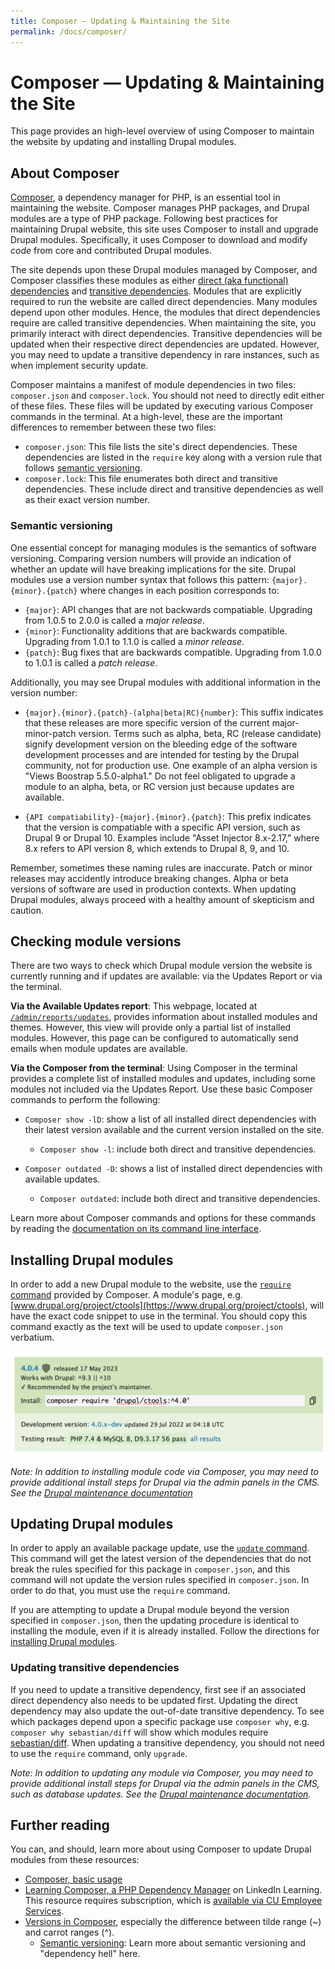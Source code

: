 ```yaml
---
title: Composer — Updating & Maintaining the Site
permalink: /docs/composer/
---
```


# Composer — Updating & Maintaining the Site

This page provides an high-level overview of using Composer to maintain the website by updating and installing Drupal modules.

## About Composer

[Composer](https://getcomposer.org), a dependency manager for PHP, is an essential tool in maintaining the website. Composer manages PHP packages, and Drupal modules are a type of PHP package. Following best practices for maintaining Drupal website, this site uses Composer to install and upgrade Drupal modules. Specifically, it uses Composer to download and modify *code* from core and contributed Drupal modules.

The site depends upon these Drupal modules managed by Composer, and Composer classifies these modules as either [direct (aka functional) dependencies](https://en.wikipedia.org/wiki/Functional_dependency) and [transitive dependencies](https://en.wikipedia.org/wiki/Transitive_dependency). Modules that are explicitly required to run the website are called direct dependencies. Many modules depend upon other modules. Hence, the modules that direct dependencies require are called transitive dependencies. When maintaining the site, you primarily interact with direct dependencies. Transitive dependencies will be updated when their respective direct dependencies are updated. However, you may need to update a transitive dependency in rare instances, such as when implement security update.

Composer maintains a manifest of module dependencies in two files: `composer.json` and `composer.lock`. You should not need to directly edit either of these files. These files will be updated by executing various Composer commands in the terminal. At a high-level, these are the important differences to remember between these two files:

* `composer.json`: This file lists the site's direct dependencies. These dependencies are listed in the `require` key along with a version rule that follows [semantic versioning](#semantic-versioning).
* `composer.lock`: This file enumerates both direct and transitive dependencies. These include direct and transitive dependencies as well as their exact version number.

### Semantic versioning

One essential concept for managing modules is the semantics of software versioning. Comparing version numbers will provide an indication of whether an update will have breaking implications for the site. Drupal modules use a version number syntax that follows this pattern: `{major}.{minor}.{patch}` where changes in each position corresponds to:

* `{major}`: API changes that are not backwards compatiable. Upgrading from 1.0.5 to 2.0.0 is called a *major release*.
* `{minor}`: Functionality additions that are backwards compatible. Upgrading from 1.0.1 to 1.1.0 is called a *minor release*.
* `{patch}`: Bug fixes that are backwards compatible. Upgrading from 1.0.0 to 1.0.1 is called a *patch release*.

Additionally, you may see Drupal modules with additional information in the version number:

* `{major}.{minor}.{patch}-(alpha|beta|RC){number}`: This suffix indicates that these releases are more specific version of the current major-minor-patch version. Terms such as alpha, beta, RC (release candidate) signify development version on the bleeding edge of the software development processes and are intended for testing by the Drupal community, not for production use. One example of an alpha version is "Views Boostrap 5.5.0-alpha1." Do not feel obligated to upgrade a module to an alpha, beta, or RC version just because updates are available.

* `{API compatiability}-{major}.{minor}.{patch}`: This prefix indicates that the version is compatiable with a specific API version, such as Drupal 9 or Drupal 10. Examples include "Asset Injector 8.x-2.17," where 8.x refers to API version 8, which extends to Drupal 8, 9, and 10.
 
Remember, sometimes these naming rules are inaccurate. Patch or minor releases may accidently introduce breaking changes. Alpha or beta versions of software are used in production contexts. When updating Drupal modules, always proceed with a healthy amount of skepticism and caution.

## Checking module versions

There are two ways to check which Drupal module version the website is currently running and if updates are available: via the Updates Report or via the terminal.

**Via the Available Updates report**: This webpage, located at [`/admin/reports/updates`](http://romanticcircleswacbczpuai.devcloud.acquia-sites.com/admin/reports/updates), provides information about installed modules and themes. However, this view will provide only a partial list of installed modules. However, this page can be configured to automatically send emails when module updates are available.

**Via the Composer from the terminal**: Using Composer in the terminal provides a complete list of installed modules and updates, including some modules not included via the Updates Report. Use these basic Composer commands to perform the following:

* `Composer show -lD`: show a list of all installed direct dependencies with their latest version available and the current version installed on the site.
  * `Composer show -l`: include both direct and transitive dependencies.

* `Composer outdated -D`: shows a list of installed direct dependencies with available updates.
  * `Composer outdated`: include both direct and transitive dependencies.

Learn more about Composer commands and options for these commands by reading the [documentation on its command line interface](https://getcomposer.org/doc/03-cli.md).

## Installing Drupal modules

In order to add a new Drupal module to the website, use the [`require` command](https://getcomposer.org/doc/03-cli.md#update-u-upgrade) provided by Composer. A module's page, e.g. [www.drupal.org/project/ctools](https://www.drupal.org/project/ctools), will have the exact code snippet to use in the terminal. You should copy this command exactly as the text will be used to update `composer.json` verbatium.

![An example of a install snippet for ctools](assets/img/ctools-install.png)

*Note: In addition to installing module code via Composer, you may need to provide additional install steps for Drupal via the admin panels in the CMS. See the [Drupal maintenance documentation](../drupal-guide/drupal-maintenance.md)*

## Updating Drupal modules

In order to apply an available package update, use the [`update` command](https://getcomposer.org/doc/03-cli.md#update-u-upgrade). This command will get the latest version of the dependencies that do not break the rules specified for this package in `composer.json`, and this command will not update the version rules specified in `composer.json`. In order to do that, you must use the `require` command.

If you are attempting to update a Drupal module beyond the version specified in `composer.json`, then the updating procedure is identical to installing the module, even if it is already installed. Follow the directions for [installing Drupal modules](#installing-drupal-modules).

### Updating transitive dependencies
If you need to update a transitive dependency, first see if an associated direct dependency also needs to be updated first. Updating the direct dependency may also update the out-of-date transitive dependency. To see which packages depend upon a specific package use `composer why`, e.g. `composer why sebastian/diff` will show which modules require [sebastian/diff](https://packagist.org/packages/sebastian/diff). When updating a transitive dependency, you should not need to use the `require` command, only `upgrade`.

*Note: In addition to updating any module via Composer, you may need to provide additional install steps for Drupal via the admin panels in the CMS, such as database updates. See the [Drupal maintenance documentation](../drupal-guide/drupal-maintenance.md).*

## Further reading
You can, and should, learn more about using Composer to update Drupal modules from these resources:

* [Composer, basic usage](https://getcomposer.org/doc/01-basic-usage.md)
* [Learning Composer, a PHP Dependency Manager](https://www.linkedin.com/learning/learning-composer-the-php-dependency-manager) on LinkedIn Learning. This resource requires subscription, which is [available via CU Employee Services](https://www.cu.edu/employee-services/professional-growth-training/training-services/linkedin-learning).
* [Versions in Composer](https://getcomposer.org/doc/articles/versions.md), especially the difference between tilde range (~) and carrot ranges (^).
  * [Semantic versioning](https://semver.org/spec/v2.0.0.html): Learn more about semantic versioning and "dependency hell" here.